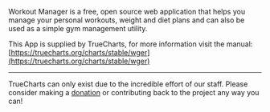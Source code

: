 Workout Manager is a free, open source web application that helps you manage your personal workouts, weight and diet plans and can also be used as a simple gym management utility.

This App is supplied by TrueCharts, for more information visit the manual: [https://truecharts.org/charts/stable/wger](https://truecharts.org/charts/stable/wger)

---

TrueCharts can only exist due to the incredible effort of our staff.
Please consider making a [donation](https://truecharts.org/about/sponsor) or contributing back to the project any way you can!
